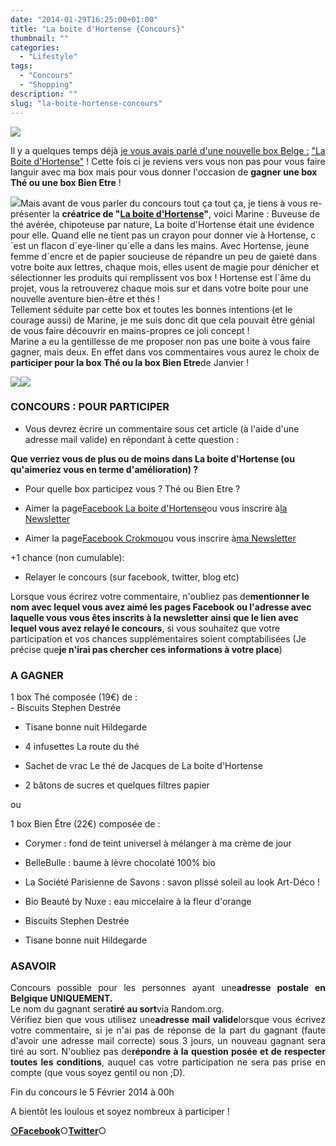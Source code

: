 ```yaml
---
date: "2014-01-29T16:25:00+01:00"
title: "La boite d'Hortense {Concours}"
thumbnail: ""
categories:
  - "Lifestyle"
tags:
  - "Concours"
  - "Shopping"
description: ""
slug: "la-boite-hortense-concours"
---
```


[![](https://cdn.rawgit.com/crokmou/images/v1.0.1/i/boite_hortense_box_belge_crokmou.com_1.jpg)](https://cdn.rawgit.com/crokmou/images/v1.0.1/i/boite_hortense_box_belge_crokmou.com_1.jpg)

Il y a quelques temps déjà [je vous avais parlé d'une nouvelle box Belge :](https://crokmou.com/2013/10/la-boite-dhortense-boite-the-belge.html) ["La Boite d'Hortense"](https://crokmou.com/2013/10/la-boite-dhortense-boite-the-belge.html) ! Cette fois ci je reviens vers vous non pas pour vous faire languir avec ma box mais pour vous donner l'occasion de **gagner une box Thé ou une box Bien Etre** !

[![](https://cdn.rawgit.com/crokmou/images/v1.0.1/i/579119_10151594801686582_741538929_n-300x2891-300x289.jpg)](https://cdn.rawgit.com/crokmou/images/v1.0.1/i/579119_10151594801686582_741538929_n-300x2891-300x289.jpg)Mais avant de vous parler du concours tout ça tout ça, je tiens à vous re-présenter la **créatrice de "[La boite d'Hortense](http://www.laboitedhortense.com/)"**, voici Marine : Buveuse de thé avérée, chipoteuse par nature, La boite d'Hortense était une évidence pour elle. Quand elle ne tient pas un crayon pour donner vie à Hortense, c´est un flacon d´eye-liner qu´elle a dans les mains. Avec Hortense, jeune femme d´encre et de papier soucieuse de répandre un peu de gaieté dans votre boite aux lettres, chaque mois, elles usent de magie pour dénicher et sélectionner les produits qui remplissent vos box ! Hortense est l´âme du projet, vous la retrouverez chaque mois sur et dans votre boite pour une nouvelle aventure bien-être et thés !  
  Tellement séduite par cette box et toutes les bonnes intentions (et le courage aussi) de Marine, je me suis donc dit que cela pouvait être génial de vous faire découvrir en mains-propres ce joli concept !  
Marine a eu la gentillesse de me proposer non pas une boite à vous faire gagner, mais deux. En effet dans vos commentaires vous aurez le choix de **participer pour la box Thé ou la box Bien Etre**de Janvier !  

[![](https://cdn.rawgit.com/crokmou/images/v1.0.1/i/january-2014-tea-box1.jpg)](https://cdn.rawgit.com/crokmou/images/v1.0.1/i/january-2014-tea-box1.jpg)[![](https://cdn.rawgit.com/crokmou/images/v1.0.1/i/january-2014-wellness-box1.jpg)](https://cdn.rawgit.com/crokmou/images/v1.0.1/i/january-2014-wellness-box1.jpg)

### CONCOURS : POUR PARTICIPER

- Vous devrez écrire un commentaire sous cet article (à l'aide d'une adresse mail valide) en répondant à cette question :

**Que verriez vous de plus ou de moins dans La boite d'Hortense (ou qu'aimeriez vous en terme d'amélioration) ?**

- Pour quelle box participez vous ? Thé ou Bien Etre ?

- Aimer la page[Facebook La boite d'Hortense](https://www.facebook.com/LaBoiteDHortense?fref=ts)ou vous inscrire à[la Newsletter](http://www.laboitedhortense.com/)

- Aimer la page[Facebook Crokmou](https://www.facebook.com/pages/CroKMou/148093255259077)ou vous inscrire à[ma Newsletter](https://crokmou.com/p/newsletter_18.html)

+1 chance (non cumulable):

- Relayer le concours (sur facebook, twitter, blog etc)

Lorsque vous écrirez votre commentaire, n'oubliez pas de**mentionner le nom avec lequel vous avez aimé les pages Facebook ou l'adresse avec laquelle vous vous êtes inscrits à la newsletter ainsi que le lien avec lequel vous avez relayé le concours**, si vous souhaitez que votre participation et vos chances supplémentaires soient comptabilisées (Je précise que**je n'irai pas chercher ces informations à votre place**)

### A GAGNER

<div style="margin: 0px; outline: 0px; padding: 0px; text-align: justify;">1 box Thé composée (19€) de :

<div>- Biscuits Stephen Destrée

- Tisane bonne nuit Hildegarde

- 4 infusettes La route du thé

- Sachet de vrac Le thé de Jacques de La boite d'Hortense

- 2 bâtons de sucres et quelques filtres papier

ou

1 box Bien Être (22€) composée de :

- Corymer : fond de teint universel à mélanger à ma crème de jour

- BelleBulle : baume à lèvre chocolaté 100% bio

- La Société Parisienne de Savons : savon plissé soleil au look Art-Déco !

- Bio Beauté by Nuxe : eau miccelaire à la fleur d'orange

- Biscuits Stephen Destrée

- Tisane bonne nuit Hildegarde

</div>

### ASAVOIR

Concours possible pour les personnes ayant une**adresse postale en Belgique UNIQUEMENT.**  
Le nom du gagnant sera**tiré au sort**via Random.org.  
Vérifiez bien que vous utilisez une**adresse mail valide**lorsque vous écrivez votre commentaire, si je n'ai pas de réponse de la part du gagnant (faute d'avoir une adresse mail correcte) sous 3 jours, un nouveau gagnant sera tiré au sort. N'oubliez pas de**répondre à la question posée et de respecter toutes les conditions**, auquel cas votre participation ne sera pas prise en compte (que vous soyez gentil ou non ;D).

Fin du concours le 5 Février 2014 à 00h

  A bientôt les loulous et soyez nombreux à participer !  

[**○<span style="font-size: xx-small; margin: 0px; outline: 0px; padding: 0px;"><span style="font-family: Arial, Helvetica, sans-serif; margin: 0px; outline: 0px; padding: 0px;"></span></span>Facebook**](https://www.facebook.com/pages/CroKMou/148093255259077)○[**Twitter**](https://twitter.com/Crokmou)○

</div>